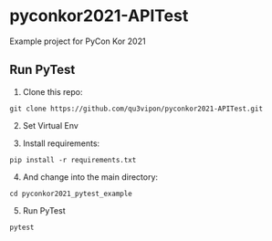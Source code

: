 # pyconkor2021-APITest
Example project for PyCon Kor 2021

## Run PyTest
1. Clone this repo:
```
git clone https://github.com/qu3vipon/pyconkor2021-APITest.git
```

2. Set Virtual Env

3. Install requirements:
```
pip install -r requirements.txt
```

4. And change into the main directory:
```
cd pyconkor2021_pytest_example
```

5. Run PyTest
```
pytest
```

